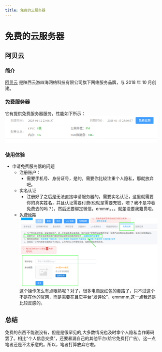 ```yaml
---
title: 免费的云服务器
---
```

# 免费的云服务器

## 阿贝云
### 简介  
[阿贝云](https://www.abeiyun.com/) 是陕西云游四海网络科技有限公司旗下网络服务品牌，与 2018 年 10 月创建。
### 免费服务器  
它有提供免费服务器服务，性能如下所示：  
![](./pictures/abeiyun-free_version-performance.png)
### 使用体验
* 申请免费服务器的问题 
    * 注册账户：
        * 需要手机号、身份证号，是的，需要你比较注重个人隐私，那就放弃吧。
    * 实名认证
        * 注册好了之后是无法直接申请服务器的，需要实名认证，这里就需要你的真实姓名，并且认证需要付费(也就是需要充钱，嗯？我不是冲着免费去的吗？)，然后还要绑定微信，emmm。。。就差没要我籍贯啦。
    * 免费延期
    ![](./pictures/abeiyum.png)
    这个操作怎么有点眼熟呢？对了，很多电商返红包的套路了，只不过这个不是在他的官网，而是需要在且它平台“发评论”，emmmm,这一点我还是比较反感的。
## 总结
免费的东西不能说没有，但是是很罕见的,大多数情况也及时拿个人隐私当作筹码罢了。相比“个人信息交换”，还要暴漏自己的其他平台(给它免费打广告)，这一点笔者还是不太乐意的。所以，笔者打算放弃它啦。
